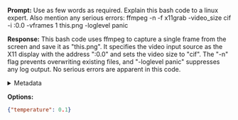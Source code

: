 **Prompt:**
Use as few words as required. Explain this bash code to a linux expert. Also mention any serious errors:
ffmpeg -n -f x11grab -video_size cif -i :0.0 -vframes 1 this.png -loglevel panic

**Response:**
This bash code uses ffmpeg to capture a single frame from the screen and save it as "this.png". It specifies the video input source as the X11 display with the address ":0.0" and sets the video size to "cif". The "-n" flag prevents overwriting existing files, and "-loglevel panic" suppresses any log output. No serious errors are apparent in this code.

<details><summary>Metadata</summary>

- Duration: 1919 ms
- Datetime: 2023-11-10T19:27:40.094310
- Model: gpt-3.5-turbo-0613

</details>

**Options:**
```json
{"temperature": 0.1}
```

